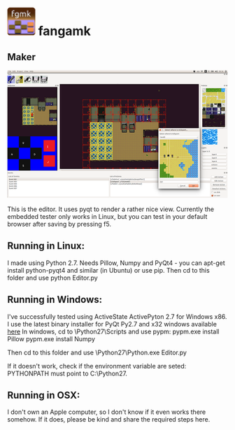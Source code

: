 ![Icon](../iconTiny.png) fangamk
=============================

Maker
-----

![Screenshot](screenshot.png)

This is the editor. It uses pyqt to render a rather nice view.
Currently the embedded tester only works in Linux, but you can test in your default browser after saving by pressing f5.


Running in Linux:
-----------------
I made using Python 2.7. Needs Pillow, Numpy and PyQt4 - you can apt-get install python-pyqt4 and similar (in Ubuntu) or use pip.
Then cd to this folder and use 
 python Editor.py 


Running in Windows:
-------------------
I've successfully tested using ActiveState ActivePyton 2.7 for Windows x86. 
I use the latest binary installer for PyQt Py2.7 and x32 windows available [here](http://www.riverbankcomputing.com/software/pyqt/download)
In windows, cd to \Python27\Scripts and use pypm: 
pypm.exe install Pillow
pypm.exe install Numpy

Then cd to this folder and use
\Python27\Python.exe Editor.py

If it doesn't work, check if the environment variable are seted: PYTHONPATH must point to C:\Python27.


Running in OSX:
---------------

I don't own an Apple computer, so I don't know if it even works there somehow. 
If it does, please be kind and share the required steps here.

